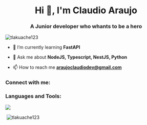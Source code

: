 <h1 align="center">Hi 👋, I'm Claudio Araujo</h1>
<h3 align="center">A Junior developer who whants to be a hero</h3>

<p align="left"> <img src="https://komarev.com/ghpvc/?username=tlakuache123&label=Profile%20views&color=0e75b6&style=flat" alt="tlakuache123" /> </p>

- 🌱 I’m currently learning **FastAPI**

- 💬 Ask me about **NodeJS, Typescript, NestJS, Python**

- 📫 How to reach me **araujoclaudiodev@gmail.com**

<h3 align="left">Connect with me:</h3>
<p align="left">
</p>

<h3 align="left">Languages and Tools:</h3>
<img src="https://img.shields.io/badge/node.js%20-%2343853D.svg?&style=for-the-badge&logo=node.js&logoColor=white"/> 

<p>&nbsp;<img align="center" src="https://github-readme-stats.vercel.app/api?username=tlakuache123&show_icons=true&locale=en" alt="tlakuache123" /></p>
